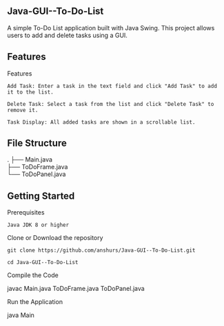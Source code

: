 ## Java-GUI--To-Do-List

A simple To-Do List application built with Java Swing. This project allows users to add and delete tasks using a GUI.

## Features
Features

    Add Task: Enter a task in the text field and click "Add Task" to add it to the list.

    Delete Task: Select a task from the list and click "Delete Task" to remove it.

    Task Display: All added tasks are shown in a scrollable list.

## File Structure
.
├── Main.java         
├── ToDoFrame.java    
└── ToDoPanel.java    

## Getting Started
Prerequisites

    Java JDK 8 or higher

Clone or Download the repository

    git clone https://github.com/anshurs/Java-GUI--To-Do-List.git
    
    cd Java-GUI--To-Do-List


Compile the Code

javac Main.java ToDoFrame.java ToDoPanel.java

Run the Application

java Main
